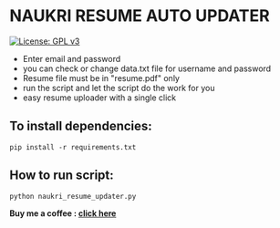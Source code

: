 # NAUKRI RESUME AUTO UPDATER

[![License: GPL v3](https://img.shields.io/badge/License-GPLv3-blue.svg)](https://github.com/rahul1996pp/naukri-resume-updater/blob/main/LICENSE)
- Enter email and password
- you can check or change data.txt file for username and password
- Resume file must be in "resume.pdf" only
- run the script and let the script do the work for you
- easy resume uploader with a single click

## To install dependencies:
`pip install -r requirements.txt`

## How to run script:
 `python naukri_resume_updater.py`

**Buy me a coffee : [click here](https://www.paypal.me/RahulPujari "Pay")**
